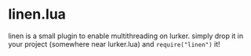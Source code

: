 linen.lua
=========

linen is a small plugin to enable multithreading on lurker. simply drop it in your project (somewhere near lurker.lua) and `require("linen")` it!
